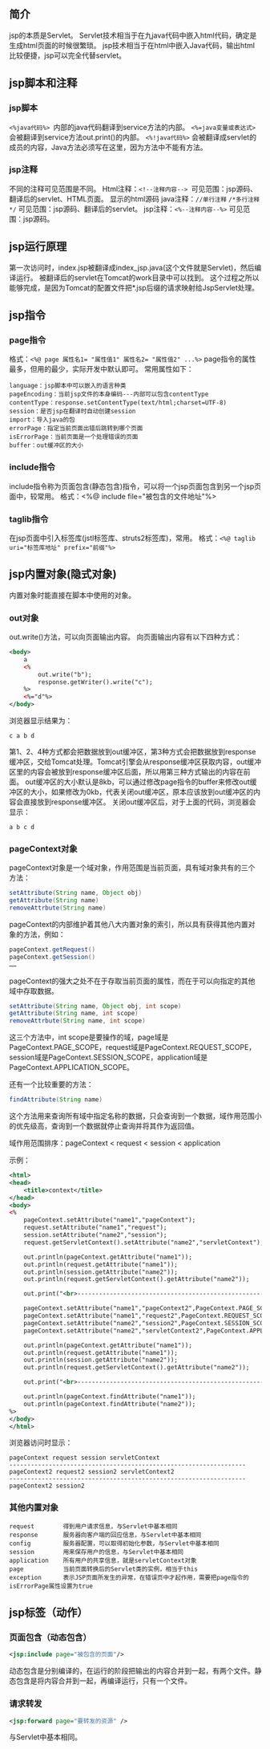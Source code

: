 ## 简介
jsp的本质是Servlet。
Servlet技术相当于在九java代码中嵌入html代码，确定是生成html页面的时候很繁琐。
jsp技术相当于在html中嵌入Java代码，输出html比较便捷，jsp可以完全代替servlet。

## jsp脚本和注释
### jsp脚本
`<%java代码%> `内部的java代码翻译到service方法的内部。
`<%=java变量或表达式>` 会被翻译到service方法out.print()的内部。
`<%!java代码%>` 会被翻译成servlet的成员的内容，Java方法必须写在这里，因为方法中不能有方法。
### jsp注释
不同的注释可见范围是不同。
Html注释：`<!--注释内容--> `可见范围：jsp源码、翻译后的servlet、HTML页面。                                                显示的html源码
java注释：`//单行注释`  `/*多行注释*/` 可见范围：jsp源码、翻译后的servlet。
jsp注释：`<%--注释内容--%>` 可见范围：jsp源码。

## jsp运行原理
第一次访问时，index.jsp被翻译成index_jsp.java(这个文件就是Servlet)，然后编译运行。
被翻译后的servlet在Tomcat的work目录中可以找到。
这个过程之所以能够完成，是因为Tomcat的配置文件把*.jsp后缀的请求映射给JspServlet处理。

## jsp指令
### page指令
格式：`<%@ page 属性名1= "属性值1" 属性名2= "属性值2" ...%>`
page指令的属性最多，但用的最少，实际开发中默认即可。
常用属性如下：

	language：jsp脚本中可以嵌入的语言种类
	pageEncoding：当前jsp文件的本身编码---内部可以包含contentType
	contentType：response.setContentType(text/html;charset=UTF-8)
	session：是否jsp在翻译时自动创建session
	import：导入java的包
	errorPage：指定当前页面出错后跳转到哪个页面
	isErrorPage：当前页面是一个处理错误的页面
	buffer：out缓冲区的大小
### include指令
include指令称为页面包含(静态包含)指令，可以将一个jsp页面包含到另一个jsp页面中，较常用。
格式：<%@ include file="被包含的文件地址"%>
### taglib指令
在jsp页面中引入标签库(jstl标签库、struts2标签库)，常用。
格式：`<%@ taglib uri="标签库地址" prefix="前缀"%>`
	
## jsp内置对象(隐式对象)
内置对象时能直接在脚本中使用的对象。
### out对象
out.write()方法，可以向页面输出内容。
向页面输出内容有以下四种方式：
```xml
<body>
	a
	<%
		out.write("b");
		response.getWriter().write("c");
	%>
	<%="d"%>
</body>
```
浏览器显示结果为：
```
c a b d
```
第1、2、4种方式都会把数据放到out缓冲区，第3种方式会把数据放到response缓冲区，交给Tomcat处理。Tomcat引擎会从response缓冲区获取内容，out缓冲区里的内容会被放到response缓冲区后面，所以用第三种方式输出的内容在前面。
out缓冲区的大小默认是8kb，可以通过修改page指令的buffer来修改out缓冲区的大小，如果修改为0kb，代表关闭out缓冲区，原本应该放到out缓冲区的内容会直接放到response缓冲区。
关闭out缓冲区后，对于上面的代码，浏览器会显示：

```
a b c d
```

### pageContext对象
pageContext对象是一个域对象，作用范围是当前页面，具有域对象共有的三个方法：

```java
setAttribute(String name, Object obj)
getAttribute(String name)
removeAttrbute(String name)
```

pageContext的内部维护着其他八大内置对象的索引，所以具有获得其他内置对象的方法，例如：

```java
pageContext.getRequest()
pageContext.getSession()
……
```
pageContext的强大之处不在于存取当前页面的属性，而在于可以向指定的其他域中存取数据。

```java
setAttribute(String name, Object obj, int scope)
getAttribute(String name, int scope)
removeAttrbute(String name, int scope)
```
这三个方法中，int scope是要操作的域，page域是PageContext.PAGE_SCOPE，request域是PageContext.REQUEST_SCOPE，session域是PageContext.SESSION_SCOPE，application域是PageContext.APPLICATION_SCOPE。

还有一个比较重要的方法：

```java
findAttribute(String name)
```
这个方法用来查询所有域中指定名称的数据，只会查询到一个数据，域作用范围小的优先级高，查询到一个数据就停止查询并将其作为返回值。

域作用范围排序：pageContext < request < session < application

示例：
```xml
<html>
<head>
	<title>context</title>
</head>
<body>
<%
	pageContext.setAttribute("name1","pageContext");
	request.setAttribute("name1","request");
	session.setAttribute("name2","session");
	request.getServletContext().setAttribute("name2","servletContext");

	out.println(pageContext.getAttribute("name1"));
	out.println(request.getAttribute("name1"));
	out.println(session.getAttribute("name2"));
	out.println(request.getServletContext().getAttribute("name2"));

	out.print("<br>------------------------------------------------------------------<br>");

	pageContext.setAttribute("name1","pageContext2",PageContext.PAGE_SCOPE);
	pageContext.setAttribute("name1","request2",PageContext.REQUEST_SCOPE);
	pageContext.setAttribute("name2","session2",PageContext.SESSION_SCOPE);
	pageContext.setAttribute("name2","servletContext2",PageContext.APPLICATION_SCOPE);

	out.println(pageContext.getAttribute("name1"));
	out.println(request.getAttribute("name1"));
	out.println(session.getAttribute("name2"));
	out.println(request.getServletContext().getAttribute("name2"));

	out.print("<br>------------------------------------------------------------------<br>");

	out.println(pageContext.findAttribute("name1"));
	out.println(pageContext.findAttribute("name2"));
%>
</body>
</html>
```
浏览器访问时显示：
```
pageContext request session servletContext 
------------------------------------------------------------------
pageContext2 request2 session2 servletContext2 
------------------------------------------------------------------
pageContext2 session2
```

### 其他内置对象
	request		   得到用户请求信息，与Servlet中基本相同
	response	   服务器向客户端的回应信息，与Servlet中基本相同
	config		   服务器配置，可以取得初始化参数，与Servlet中基本相同
	session		   用来保存用户的信息，与Servlet中基本相同
	application	   所有用户的共享信息，就是servletContext对象
	page	       当前页面转换后的Servlet类的实例，相当于this
	exception	   表示JSP页面所发生的异常，在错误页中才起作用，需要把page指令的isErrorPage属性设置为true

## jsp标签（动作）
### 页面包含（动态包含）
```xml
<jsp:include page="被包含的页面"/>
```
动态包含是分别编译的，在运行的阶段把输出的内容合并到一起，有两个文件。静态包含是将内容合并到一起，再编译运行，只有一个文件。
### 请求转发
```xml
<jsp:forward page="要转发的资源" />
```
与Servlet中基本相同。


​	
​